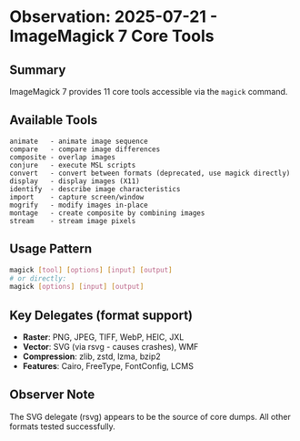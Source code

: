 # Observation: 2025-07-21 - ImageMagick 7 Core Tools

## Summary
ImageMagick 7 provides 11 core tools accessible via the `magick` command.

## Available Tools
```
animate   - animate image sequence
compare   - compare image differences
composite - overlap images
conjure   - execute MSL scripts
convert   - convert between formats (deprecated, use magick directly)
display   - display images (X11)
identify  - describe image characteristics
import    - capture screen/window
mogrify   - modify images in-place
montage   - create composite by combining images
stream    - stream image pixels
```

## Usage Pattern
```bash
magick [tool] [options] [input] [output]
# or directly:
magick [options] [input] [output]
```

## Key Delegates (format support)
- **Raster**: PNG, JPEG, TIFF, WebP, HEIC, JXL
- **Vector**: SVG (via rsvg - causes crashes), WMF
- **Compression**: zlib, zstd, lzma, bzip2
- **Features**: Cairo, FreeType, FontConfig, LCMS

## Observer Note
The SVG delegate (rsvg) appears to be the source of core dumps. All other formats tested successfully.